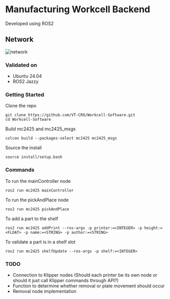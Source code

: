 # Manufacturing Workcell Backend
Developed using ROS2

## Network
![network](https://github.com/VT-CRO/Workcell-Software/blob/main/images/network.jpg)

### Validated on
- Ubuntu 24.04
- ROS2 Jazzy

### Getting Started
Clone the repo

    git clone https://github.com/VT-CRO/Workcell-Software.git
    cd Workcell-Software

Build mc2425 and mc2425_msgs

    colcon build --packages-select mc2425 mc2425_msgs

Source the install

    source install/setup.bash

### Commands

To run the mainController node

    ros2 run mc2425 mainController

To run the pickAndPlace node

    ros2 run mc2425 pickAndPlace

To add a part to the shelf

    ros2 run mc2425 addPrint --ros-args -p printer:=<INTEGER> -p height:=<FLOAT> -p name:=<STRING> -p author:=<STRING>

To validate a part is in a shelf slot

    ros2 run mc2425 shelfUpdate --ros-args -p shelf:=<INTEGER>

### TODO
- Connection to Klipper nodes (Should each printer be its own node or should it just call Klipper commands through API?)
- Function to determine whether removal or plate movement should occur
- Removal node implementation
